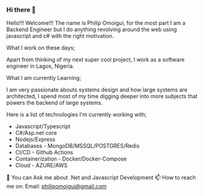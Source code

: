 ### Hi there 👋

Hello!!! Welcome!!! The name is Philip Omoigui, for the most part I am a Backend Engineer but I do anything revolving around the web using javascript and c# with the right motivation.

What I work on these days;

Apart from thinking of my next super cool project, I work as a software engineer in Lagos, Nigeria.

What I am currently Learning;

I am very passionate abouts systems design and how large systems are architected, I spend most of my time digging deeper into more subjects that powers the backend of large systems.

Here is a list of technologies I'm currently working with;
- Javascript/Typescript
- C#/Asp.net core
- Nodejs/Express
- Databases - MongoDB/MSSQL/POSTGRES/Redis
- CI/CD - Github Actions
- Containerization - Docker/Docker-Compose
- Cloud - AZURE/AWS

💬 You can Ask me about .Net and Javascript Development 
📫 How to reach me on: Email: <a>philipomoigui@gmail.com</a> 

<!--
**philipomoigui/philipomoigui** is a ✨ _special_ ✨ repository because its `README.md` (this file) appears on your GitHub profile.

Here are some ideas to get you started:

- 🔭 I’m currently working on ...Web Application using Microsoft Cognitive Services to Detect faces, and Emotions in Images.
- 🌱 I’m currently learning how to use VueJs To make more 
- 👯 I’m looking to collaborate on Open Source Projects within .Net and Javascript Ecosystem. (Open to learning  beyond my comfort zone as well)
- 🤔 I’m looking for help with ...
- 💬 Ask me about .Net Development
- 📫 How to reach me: Email: <a>philipomoigui@gmail.com</a> 
- 😄 Pronouns: ...
- ⚡ Fun fact: ...
-->
